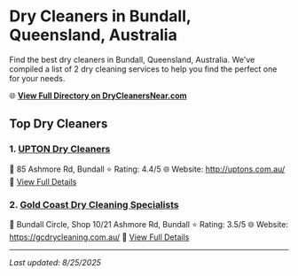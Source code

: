 # Dry Cleaners in Bundall, Queensland, Australia

Find the best dry cleaners in Bundall, Queensland, Australia. We've compiled a list of 2 dry cleaning services to help you find the perfect one for your needs.

🌐 **[View Full Directory on DryCleanersNear.com](https://drycleanersnear.com/city/Australia/Queensland/Bundall)**

## Top Dry Cleaners

### 1. [UPTON Dry Cleaners](https://drycleanersnear.com/dryCleaner/68aa73ae39cc7c0899005d43/upton-dry-cleaners)
📍 85 Ashmore Rd, Bundall
⭐ Rating: 4.4/5
🌐 Website: http://uptons.com.au/
🔗 [View Full Details](https://drycleanersnear.com/dryCleaner/68aa73ae39cc7c0899005d43/upton-dry-cleaners)

### 2. [Gold Coast Dry Cleaning Specialists](https://drycleanersnear.com/dryCleaner/68aa73e339cc7c0899005f30/gold-coast-dry-cleaning-specialists)
📍 Bundall Circle, Shop 10/21 Ashmore Rd, Bundall
⭐ Rating: 3.5/5
🌐 Website: https://gcdrycleaning.com.au/
🔗 [View Full Details](https://drycleanersnear.com/dryCleaner/68aa73e339cc7c0899005f30/gold-coast-dry-cleaning-specialists)


---

*Last updated: 8/25/2025*

